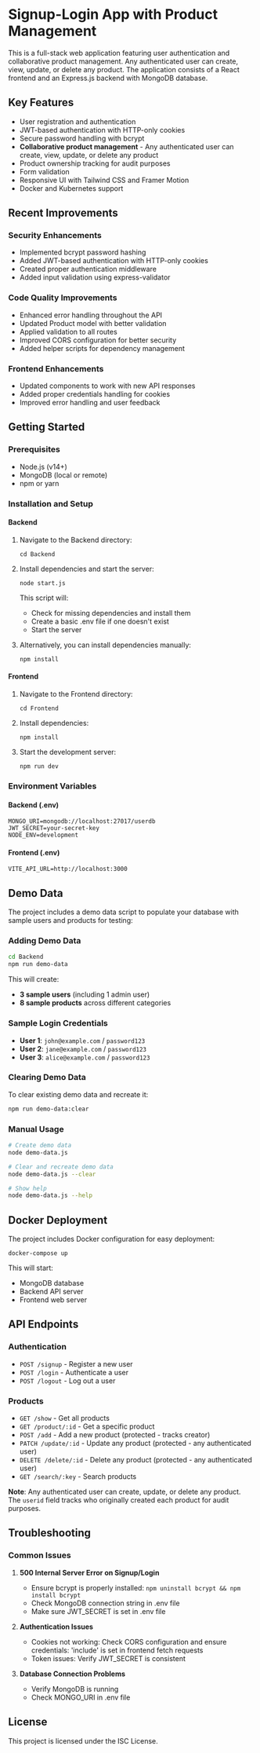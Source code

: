 # Signup-Login App with Product Management

This is a full-stack web application featuring user authentication and collaborative product management. Any authenticated user can create, view, update, or delete any product. The application consists of a React frontend and an Express.js backend with MongoDB database.

## Key Features

- User registration and authentication
- JWT-based authentication with HTTP-only cookies
- Secure password handling with bcrypt
- **Collaborative product management** - Any authenticated user can create, view, update, or delete any product
- Product ownership tracking for audit purposes
- Form validation
- Responsive UI with Tailwind CSS and Framer Motion
- Docker and Kubernetes support

## Recent Improvements

### Security Enhancements
- Implemented bcrypt password hashing
- Added JWT-based authentication with HTTP-only cookies
- Created proper authentication middleware
- Added input validation using express-validator

### Code Quality Improvements
- Enhanced error handling throughout the API
- Updated Product model with better validation
- Applied validation to all routes
- Improved CORS configuration for better security
- Added helper scripts for dependency management

### Frontend Enhancements
- Updated components to work with new API responses
- Added proper credentials handling for cookies
- Improved error handling and user feedback

## Getting Started

### Prerequisites
- Node.js (v14+)
- MongoDB (local or remote)
- npm or yarn

### Installation and Setup

#### Backend
1. Navigate to the Backend directory:
   ```
   cd Backend
   ```

2. Install dependencies and start the server:
   ```
   node start.js
   ```
   This script will:
   - Check for missing dependencies and install them
   - Create a basic .env file if one doesn't exist
   - Start the server

3. Alternatively, you can install dependencies manually:
   ```
   npm install
   ```

#### Frontend
1. Navigate to the Frontend directory:
   ```
   cd Frontend
   ```

2. Install dependencies:
   ```
   npm install
   ```

3. Start the development server:
   ```
   npm run dev
   ```

### Environment Variables

#### Backend (.env)
```
MONGO_URI=mongodb://localhost:27017/userdb
JWT_SECRET=your-secret-key
NODE_ENV=development
```

#### Frontend (.env)
```
VITE_API_URL=http://localhost:3000
```

## Demo Data

The project includes a demo data script to populate your database with sample users and products for testing:

### Adding Demo Data
```bash
cd Backend
npm run demo-data
```

This will create:
- **3 sample users** (including 1 admin user)
- **8 sample products** across different categories

### Sample Login Credentials
- **User 1**: `john@example.com` / `password123`
- **User 2**: `jane@example.com` / `password123`
- **User 3**: `alice@example.com` / `password123`

### Clearing Demo Data
To clear existing demo data and recreate it:
```bash
npm run demo-data:clear
```

### Manual Usage
```bash
# Create demo data
node demo-data.js

# Clear and recreate demo data
node demo-data.js --clear

# Show help
node demo-data.js --help
```

## Docker Deployment

The project includes Docker configuration for easy deployment:

```
docker-compose up
```

This will start:
- MongoDB database
- Backend API server
- Frontend web server

## API Endpoints

### Authentication
- `POST /signup` - Register a new user
- `POST /login` - Authenticate a user
- `POST /logout` - Log out a user

### Products
- `GET /show` - Get all products
- `GET /product/:id` - Get a specific product
- `POST /add` - Add a new product (protected - tracks creator)
- `PATCH /update/:id` - Update any product (protected - any authenticated user)
- `DELETE /delete/:id` - Delete any product (protected - any authenticated user)
- `GET /search/:key` - Search products

**Note**: Any authenticated user can create, update, or delete any product. The `userid` field tracks who originally created each product for audit purposes.

## Troubleshooting

### Common Issues

1. **500 Internal Server Error on Signup/Login**
   - Ensure bcrypt is properly installed: `npm uninstall bcrypt && npm install bcrypt`
   - Check MongoDB connection string in .env file
   - Make sure JWT_SECRET is set in .env file

2. **Authentication Issues**
   - Cookies not working: Check CORS configuration and ensure credentials: 'include' is set in frontend fetch requests
   - Token issues: Verify JWT_SECRET is consistent

3. **Database Connection Problems**
   - Verify MongoDB is running
   - Check MONGO_URI in .env file

## License

This project is licensed under the ISC License.
